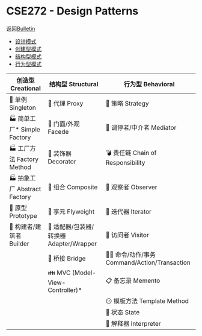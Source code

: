 # CSE272 - Design Patterns

返回[Bulletin](./bulletin.md)

- [设计模式](./CSE2721.md)
- [创建型模式](./CSE2722.md)
- [结构型模式](./CSE2723.md)
- [行为型模式](./CSE2724.md)

| 创造型 Creational                           | 结构型 Structural                                    | 行为型 Behavioral                                     |
| ------------------------------------------- | ---------------------------------------------------- | ----------------------------------------------------- |
| :dog: 单例 Singleton                        | :cop: 代理 Proxy                                     | :thought_balloon: 策略 Strategy                       |
| :factory:  简单工厂* Simple Factory         | :door: 门面/外观 Facede                              | :statue_of_liberty: 调停者/中介者 Mediator            |
| :factory: 工厂方法 Factory Method           | :flags: 装饰器 Decorator                             | :bomb: 责任链 Chain of Responsibility                 |
| :factory: 抽象工厂 Abstract Factory         | :dancers: 组合 Composite                             | :eyes: 观察者 Observer                                |
| :frog: 原型 Prototype                       | :bento: 享元 Flyweight                               | :1234: 迭代器 Iterator                                |
| :construction_worker: 构建者/建筑者 Builder | :electric_plug: 适配器/包装器/转换器 Adapter/Wrapper | :ticket: 访问者 Visitor                               |
|                                             | :bridge_at_night: 桥接 Bridge                        | :guardsman: 命令/动作/事务 Command/Action/Transaction |
|                                             | :family: MVC (Model-View-Controller)*                | :clipboard: 备忘录 Memento                            |
|                                             |                                                      | :neutral_face: 模板方法 Template Method               |
|                                             |                                                      | :anger: 状态 State                                    |
|                                             |                                                      | :no_good: 解释器 Interpreter                          |